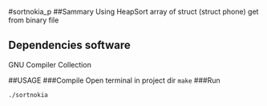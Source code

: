 

#sortnokia_p
##Sammary
Using HeapSort array of struct (struct phone) get from binary file

## Dependencies software
GNU Compiler Collection

##USAGE
###Compile
Open terminal in project dir `make`
###Run

```
./sortnokia
```
